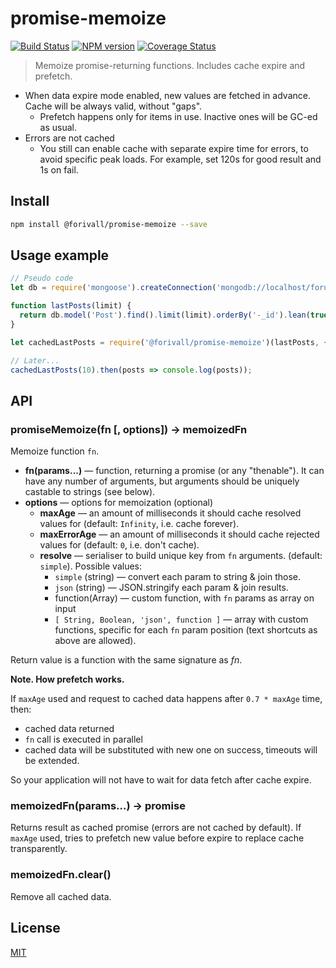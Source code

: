 # promise-memoize

[![Build Status](https://img.shields.io/travis/forivall/promise-memoize/master.svg?style=flat)](https://travis-ci.org/forivall/promise-memoize)
[![NPM version](https://img.shields.io/npm/v/promise-memoize.svg?style=flat)](https://www.npmjs.org/package/promise-memoize)
[![Coverage Status](https://coveralls.io/repos/github/forivall/promise-memoize/badge.svg?branch=master)](https://coveralls.io/github/forivall/promise-memoize?branch=master)

> Memoize promise-returning functions. Includes cache expire and prefetch.

- When data expire mode enabled, new values are fetched in advance. Cache
  will be always valid, without "gaps".
  - Prefetch happens only for items in use. Inactive ones will be GC-ed as usual.
- Errors are not cached
  - You still can enable cache with separate expire time for errors, to avoid
    specific peak loads. For example, set 120s for good result and 1s on fail.


## Install

```bash
npm install @forivall/promise-memoize --save
```


## Usage example

```js
// Pseudo code
let db = require('mongoose').createConnection('mongodb://localhost/forum');

function lastPosts(limit) {
  return db.model('Post').find().limit(limit).orderBy('-_id').lean(true).exec(); // <- Promise
}

let cachedLastPosts = require('@forivall/promise-memoize')(lastPosts, { maxAge: 60000 });

// Later...
cachedLastPosts(10).then(posts => console.log(posts));
```

## API

### promiseMemoize(fn [, options]) -> memoizedFn

Memoize function `fn`.

 - **fn(params...)** — function, returning a promise (or any "thenable").
   It can have any number of arguments, but arguments should be uniquely
   castable to strings (see below).
 - **options** — options for memoization (optional)
   - **maxAge** — an amount of milliseconds it should cache resolved
     values for (default: `Infinity`, i.e. cache forever).
   - **maxErrorAge** — an amount of milliseconds it should cache
     rejected values for (default: `0`, i.e. don't cache).
   - **resolve** — serialiser to build unique key from `fn` arguments.
     (default: `simple`). Possible values:
     - `simple` (string) — convert each param to string & join those.
     - `json` (string) — JSON.stringify each param & join results.
     - function(Array) — custom function, with `fn` params as array on input
     - `[ String, Boolean, 'json', function ]` — array with custom functions,
       specific for each `fn` param position (text shortcuts as above are allowed).

Return value is a function with the same signature as *fn*.

**Note. How prefetch works.**

If `maxAge` used and request to cached data happens after `0.7 * maxAge` time, then:

- cached data returned
- `fn` call is executed in parallel
- cached data will be substituted with new one on success, timeouts will be extended.

So your application will not have to wait for data fetch after cache expire.


### memoizedFn(params...) -> promise

Returns result as cached promise (errors are not cached by default). If `maxAge`
used, tries to prefetch new value before expire to replace cache transparently.


### memoizedFn.clear()

Remove all cached data.


## License

[MIT](https://github.com/nodeca/promise-memoize/blob/master/LICENSE)
